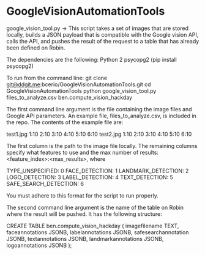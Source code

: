 # GoogleVisionAutomationTools

google_vision_tool.py
-> This script takes a set of images that are stored locally, builds a JSON payload that is compatible with the Google vision API, calls the API, and pushes the result of the request to a table that has already been defined on Robin.

The dependencies are the following:
Python 2
psycopg2 (pip install psycopg2)

To run from the command line:
git clone git@ddgit.me:bcerio/GoogleVisionAutomationTools.git
cd GoogleVisionAutomationTools
python google_vision_tool.py files_to_analyze.csv ben.compute_vision_hackday

The first command line argument is the file containing the image files and Google API parameters. An example file, files_to_analyze.csv, is included in the repo. The contents of the example file are:

test1.jpg 1:10 2:10 3:10 4:10 5:10 6:10
test2.jpg 1:10 2:10 3:10 4:10 5:10 6:10

The first column is the path to the image file locally. The remaining columns specify what features to use and the max number of results: <feature_index>:<max_results>, where

TYPE_UNSPECIFIED: 0
FACE_DETECTION: 1
LANDMARK_DETECTION: 2
LOGO_DETECTION: 3
LABEL_DETECTION: 4
TEXT_DETECTION: 5
SAFE_SEARCH_DETECTION: 6

You must adhere to this format for the script to run properly.

The second command line argument is the name of the table on Robin where the result will be pushed. It has the following structure:

CREATE TABLE
ben.compute_vision_hackday
(
        imagefilename TEXT,
        faceannotations JSONB,
        labelannotations JSONB,
        safesearchannotation JSONB,
        textannotations JSONB,
        landmarkannotations JSONB,
        logoannotations JSONB
);
